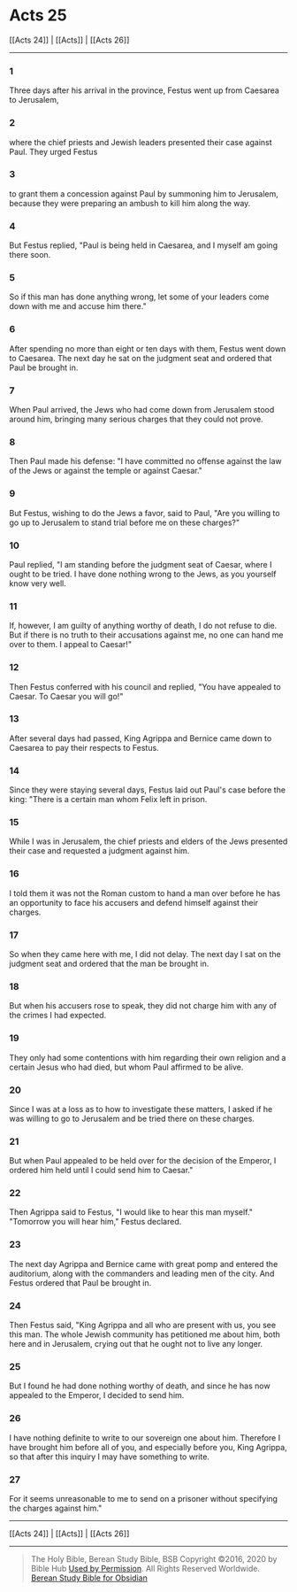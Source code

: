 # Acts 25

[[Acts 24]] | [[Acts]] | [[Acts 26]]

---

### 1
Three days after his arrival in the province, Festus went up from Caesarea to Jerusalem,

### 2
where the chief priests and Jewish leaders presented their case against Paul. They urged Festus

### 3
to grant them a concession against Paul by summoning him to Jerusalem, because they were preparing an ambush to kill him along the way.

### 4
But Festus replied, "Paul is being held in Caesarea, and I myself am going there soon.

### 5
So if this man has done anything wrong, let some of your leaders come down with me and accuse him there."

### 6
After spending no more than eight or ten days with them, Festus went down to Caesarea. The next day he sat on the judgment seat and ordered that Paul be brought in.

### 7
When Paul arrived, the Jews who had come down from Jerusalem stood around him, bringing many serious charges that they could not prove.

### 8
Then Paul made his defense: "I have committed no offense against the law of the Jews or against the temple or against Caesar."

### 9
But Festus, wishing to do the Jews a favor, said to Paul, "Are you willing to go up to Jerusalem to stand trial before me on these charges?"

### 10
Paul replied, "I am standing before the judgment seat of Caesar, where I ought to be tried. I have done nothing wrong to the Jews, as you yourself know very well.

### 11
If, however, I am guilty of anything worthy of death, I do not refuse to die. But if there is no truth to their accusations against me, no one can hand me over to them. I appeal to Caesar!"

### 12
Then Festus conferred with his council and replied, "You have appealed to Caesar. To Caesar you will go!"

### 13
After several days had passed, King Agrippa and Bernice came down to Caesarea to pay their respects to Festus.

### 14
Since they were staying several days, Festus laid out Paul's case before the king: "There is a certain man whom Felix left in prison.

### 15
While I was in Jerusalem, the chief priests and elders of the Jews presented their case and requested a judgment against him.

### 16
I told them it was not the Roman custom to hand a man over before he has an opportunity to face his accusers and defend himself against their charges.

### 17
So when they came here with me, I did not delay. The next day I sat on the judgment seat and ordered that the man be brought in.

### 18
But when his accusers rose to speak, they did not charge him with any of the crimes I had expected.

### 19
They only had some contentions with him regarding their own religion and a certain Jesus who had died, but whom Paul affirmed to be alive.

### 20
Since I was at a loss as to how to investigate these matters, I asked if he was willing to go to Jerusalem and be tried there on these charges.

### 21
But when Paul appealed to be held over for the decision of the Emperor, I ordered him held until I could send him to Caesar."

### 22
Then Agrippa said to Festus, "I would like to hear this man myself." "Tomorrow you will hear him," Festus declared.

### 23
The next day Agrippa and Bernice came with great pomp and entered the auditorium, along with the commanders and leading men of the city. And Festus ordered that Paul be brought in.

### 24
Then Festus said, "King Agrippa and all who are present with us, you see this man. The whole Jewish community has petitioned me about him, both here and in Jerusalem, crying out that he ought not to live any longer.

### 25
But I found he had done nothing worthy of death, and since he has now appealed to the Emperor, I decided to send him.

### 26
I have nothing definite to write to our sovereign one about him. Therefore I have brought him before all of you, and especially before you, King Agrippa, so that after this inquiry I may have something to write.

### 27
For it seems unreasonable to me to send on a prisoner without specifying the charges against him."

---

[[Acts 24]] | [[Acts]] | [[Acts 26]]

---

> The Holy Bible, Berean Study Bible, BSB
> Copyright &copy;2016, 2020 by Bible Hub
> [Used by Permission](https://berean.bible/terms.htm). All Rights Reserved Worldwide.
> [Berean Study Bible for Obsidian](https://github.com/gapmiss/berean-study-bible-for-obsidian)</small>

